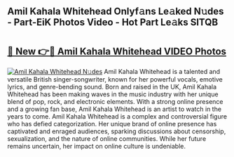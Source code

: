 ## Amil Kahala Whitehead Onlyf𝚊ns Le𝚊ked N𝚞des - Part-EiK Photos Video - Hot Part Le𝚊ks SlTQB

# <h2><a href="http://ac26234.deff.icu/?id=Amil+Kahala+Whitehead">🔗 New 👉🔴 Amil Kahala Whitehead VIDEO Photos</a></h2>

[![Amil Kahala Whitehead N𝚞des](https://i.imgur.com/rIISA9y.gif)](http://ac26234.deff.icu/?id=Amil+Kahala+Whitehead)
Amil Kahala Whitehead is a talented and versatile British singer-songwriter, known for her powerful vocals, emotive lyrics, and genre-bending sound. Born and raised in the UK, Amil Kahala Whitehead has been making waves in the music industry with her unique blend of pop, rock, and electronic elements. With a strong online presence and a growing fan base, Amil Kahala Whitehead is an artist to watch in the years to come. Amil Kahala Whitehead is a complex and controversial figure who has defied categorization. Her unique brand of online presence has captivated and enraged audiences, sparking discussions about censorship, sexualization, and the nature of online communities. While her future remains uncertain, her impact on online culture is undeniable.
